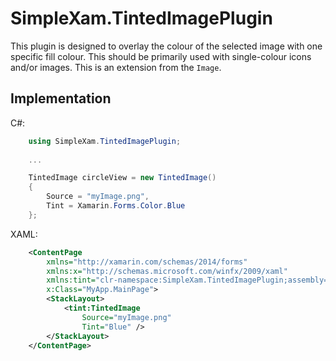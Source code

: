 # SimpleXam.TintedImagePlugin

This plugin is designed to overlay the colour of the selected image with one specific fill colour. This should be primarily used with single-colour icons and/or images. This is an extension from the `Image`.

## Implementation

C#:
```c#
    using SimpleXam.TintedImagePlugin;
    
    ...

    TintedImage circleView = new TintedImage()
    {
        Source = "myImage.png",
        Tint = Xamarin.Forms.Color.Blue
    };
```
XAML:

```xml
    <ContentPage 
        xmlns="http://xamarin.com/schemas/2014/forms"
        xmlns:x="http://schemas.microsoft.com/winfx/2009/xaml"
        xmlns:tint="clr-namespace:SimpleXam.TintedImagePlugin;assembly=SimpleXam.TintedImagePlugin"
        x:Class="MyApp.MainPage">
        <StackLayout>
            <tint:TintedImage
                Source="myImage.png"
                Tint="Blue" />
        </StackLayout>
    </ContentPage>
```
